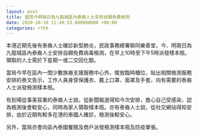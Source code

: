 ```yaml
---
layout: post
title: 當局今明兩日為九龍城區內泰裔人士安排自願免費檢測
date: 2020-10-10 11:49:53.000000000 +08:00
categories: rthk
---
```


本港近期先後有泰裔人士確診新型肺炎，民政事務總署聯同樂善堂，今、明兩日為九龍城區內泰裔人士安排自願免費病毒檢測，在早上10時至下午5時派發樣本瓶，領取的人士需於下星期一或二交回化驗。

當局今早在區內一間少數族裔支援服務中心外，擺放臨時櫃位，貼出相關檢測服務安排的泰文告示，工作人員身穿保護衣、戴上口罩、面罩及手套，向有需要的泰裔人士派發檢測樣本瓶。

有到場從事美容業的泰裔人士說，從新聞報道得知今次安排，擔心自己受感染，認為檢測後會較安心，同時為家人領取樣本瓶。亦有泰裔人士說，從社交網站得知安排，由於近期有較多在港的泰國人確診，檢測後較安心。 

另外，當局亦會向區內泰國餐館及商戶派發檢測樣本瓶及防疫單張。

